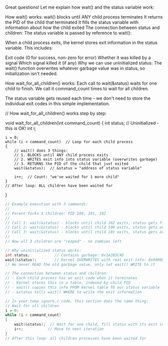 Great questions! Let me explain how wait() and the status variable work:

How wait() works:
wait() blocks until ANY child process terminates
It returns the PID of the child that terminated
It fills the status variable with information about how the child exited
The connection between status and children:
The status variable is passed by reference to wait():

When a child process exits, the kernel stores exit information in the status variable. This includes:

Exit code (0 for success, non-zero for error)
Whether it was killed by a signal
Which signal killed it (if any)
Why we can use uninitialized status:
The wait() function overwrites whatever garbage value was in status, so initialization isn't needed.

How wait_for_all_children() works:
Each call to wait(&status) waits for one child to finish. We call it command_count times to wait for all children.

The status variable gets reused each time - we don't need to store the individual exit codes in this simple implementation.

// How wait_for_all_children() works step by step:

void wait_for_all_children(int command_count)
{
    int status;  // Uninitialized - this is OK!
    int i;
    
    i = 0;
    while (i < command_count)  // Loop for each child process
    {
        // wait() does 3 things:
        // 1. BLOCKS until ANY child process exits
        // 2. WRITES exit info into status variable (overwrites garbage)
        // 3. RETURNS the PID of the child that just exited
        wait(&status);  // &status = "address of status variable"
        
        i++;  // Count: "we've waited for 1 more child"
    }
    // After loop: ALL children have been waited for
}
```c
// Example execution with 3 commands:
// 
// Parent forks 3 children: PID 100, 101, 102
// 
// Call 1: wait(&status) - blocks until child 102 exits, status gets filled
// Call 2: wait(&status) - blocks until child 100 exits, status gets overwritten  
// Call 3: wait(&status) - blocks until child 101 exits, status gets overwritten
//
// Now all 3 children are "reaped" - no zombies left

// Why uninitialized status works:
int status;           // Contains garbage: 0x1A2B3C4D
wait(&status);        // Kernel OVERWRITES with real exit info: 0x00000000
// We never READ the old garbage value, only let wait() WRITE to it

// The connection between status and children:
// - Each child process has an exit code when it terminates
// - Kernel stores this in a table, indexed by child PID  
// - wait() copies this info FROM kernel table TO our status variable
// - &status tells wait() WHERE to write the exit information

// In your temp_ignore.c code, this section does the same thing:
// Wait for all children
i = 0;
while (i < command_count)
{
    wait(&status);  // Wait for one child, fill status with its exit info
    i++;           // Move to next iteration
}
// After this loop: all children processes have been waited for
```